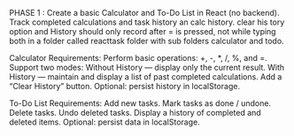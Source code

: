 PHASE 1 : Create a basic Calculator and To-Do List in React (no backend). Track completed calculations and task history an calc history. clear his tory option and History should only record after = is pressed, not while typing both in a folder called reacttask folder with sub folders calculator and todo.

Calculator Requirements:
Perform basic operations: +, -, *, /, %, and =.
Support two modes:
Without History — display only the current result.
With History — maintain and display a list of past completed calculations.
Add a “Clear History” button.
Optional: persist history in localStorage.

To-Do List Requirements:
Add new tasks.
Mark tasks as done / undone.
Delete tasks.
Undo deleted tasks.
Display a history of completed and deleted items.
Optional: persist data in localStorage.